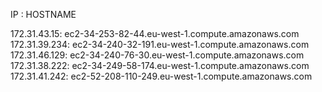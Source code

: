 IP	: 	HOSTNAME

172.31.43.15: ec2-34-253-82-44.eu-west-1.compute.amazonaws.com
172.31.39.234: ec2-34-240-32-191.eu-west-1.compute.amazonaws.com
172.31.46.129: ec2-34-240-76-30.eu-west-1.compute.amazonaws.com
172.31.38.222: ec2-34-249-58-174.eu-west-1.compute.amazonaws.com
172.31.41.242: ec2-52-208-110-249.eu-west-1.compute.amazonaws.com
